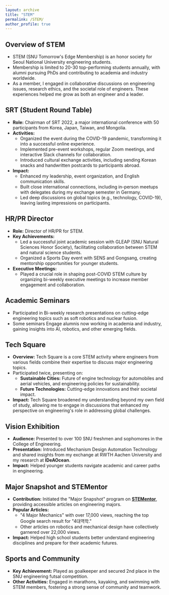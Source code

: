 ```yaml
---
layout: archive
title: "STEM"
permalink: /STEM/
author_profile: true
---
```


## Overview of STEM

- STEM (SNU Tomorrow's Edge Membership) is an honor society for Seoul National University engineering students.
- Membership is limited to 20-30 top-performing students annually, with alumni pursuing PhDs and contributing to academia and industry worldwide.
- As a member, I engaged in collaborative discussions on engineering issues, research ethics, and the societal role of engineers. These experiences helped me grow as both an engineer and a leader.

## SRT (Student Round Table)

- **Role:** Chairman of SRT 2022, a major international conference with 50 participants from Korea, Japan, Taiwan, and Mongolia.
- **Activities:** 
  - Organized the event during the COVID-19 pandemic, transforming it into a successful online experience.
  - Implemented pre-event workshops, regular Zoom meetings, and interactive Slack channels for collaboration.
  - Introduced cultural exchange activities, including sending Korean snacks and handwritten postcards to participants abroad.
- **Impact:** 
  - Enhanced my leadership, event organization, and English communication skills.
  - Built close international connections, including in-person meetups with delegates during my exchange semester in Germany.
  - Led deep discussions on global topics (e.g., technology, COVID-19), leaving lasting impressions on participants.

## HR/PR Director

- **Role:** Director of HR/PR for STEM.
- **Key Achievements:**
  - Led a successful joint academic session with GLEAP (SNU Natural Sciences Honor Society), facilitating collaboration between STEM and natural science students.
  - Organized a Sports Day event with SENS and Gongsang, creating mentorship opportunities for younger students.
- **Executive Meetings:** 
  - Played a crucial role in shaping post-COVID STEM culture by organizing bi-weekly executive meetings to increase member engagement and collaboration.

## Academic Seminars

- Participated in Bi-weekly research presentations on cutting-edge engineering topics such as soft robotics and nuclear fusion.
- Some seminars Engage alumnis now working in academia and industry, gaining insights into AI, robotics, and other emerging fields.

## Tech Square

- **Overview:** Tech Square is a core STEM activity where engineers from various fields combine their expertise to discuss major engineering topics.
- Participated twice, presenting on:
  - **Sustainable Cities:** Future of engine technology for automobiles and aerial vehicles, and engineering policies for sustainability.
  - **Future Technologies:** Cutting-edge innovations and their societal impact.
- **Impact:** Tech Square broadened my understanding beyond my own field of study, allowing me to engage in discussions that enhanced my perspective on engineering's role in addressing global challenges.

## Vision Exhibition

- **Audience:** Presented to over 100 SNU freshmen and sophomores in the College of Engineering.
- **Presentation:** Introduced Mechanism Design Automation Technology and shared insights from my exchange at RWTH Aachen University and my research at **IDeAOcean**.
- **Impact:** Helped younger students navigate academic and career paths in engineering.

## Major Snapshot and STEMentor

- **Contribution:** Initiated the "Major Snapshot" program on **[STEMentor](https://stementor.tistory.com/)**, providing accessible articles on engineering majors.
- **Popular Articles:** 
  - "4 Major Mechanics" with over 17,000 views, reaching the top Google search result for "4대역학."
  - Other articles on robotics and mechanical design have collectively garnered over 22,000 views.
- **Impact:** Helped high school students better understand engineering disciplines and prepare for their academic futures.

## Sports and Community

- **Key Achievement:** Played as goalkeeper and secured 2nd place in the SNU engineering futsal competition.
- **Other Activities:** Engaged in marathons, kayaking, and swimming with STEM members, fostering a strong sense of community and teamwork.
